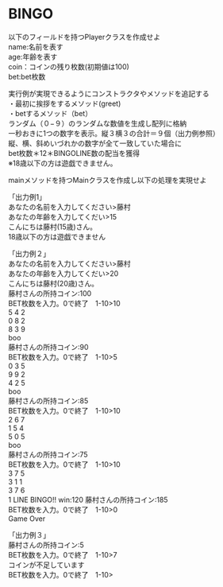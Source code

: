 # BINGO  
以下のフィールドを持つPlayerクラスを作成せよ  
name:名前を表す  
age:年齢を表す  
coin：コインの残り枚数(初期値は100)  
bet:bet枚数  

実行例が実現できるようにコンストラクタやメソッドを追記する  
・最初に挨拶をするメソッド(greet)  
・betするメソッド（bet）  
ランダム（０−９）のランダムな数値を生成し配列に格納  
一秒おきに1つの数字を表示。縦３横３の合計＝９個（出力例参照）　  
縦、横、斜めいづれかの数字が全て一致していた場合に  
bet枚数＊12＊BINGOLINE数の配当を獲得  
※18歳以下の方は遊戯できません。  

mainメソッドを持つMainクラスを作成し以下の処理を実現せよ  

「出力例1」  
あなたの名前を入力してください>藤村  
あなたの年齢を入力してくだい>15  
こんにちは藤村(15歳)さん。  
18歳以下の方は遊戯できません　　  
  
「出力例２」    
あなたの名前を入力してください>藤村  
あなたの年齢を入力してくだい>20  
こんにちは藤村(20歳)さん。  
藤村さんの所持コイン:100  
BET枚数を入力。0で終了　1-10>10  
5 4 2   
0 8 2   
8 3 9   
boo  
藤村さんの所持コイン:90  
BET枚数を入力。0で終了　1-10>5  
0 3 5    
9 9 2   
4 2 5   
boo  
藤村さんの所持コイン:85  
BET枚数を入力。0で終了　1-10>10  
2 6 7   
1 5 4   
5 0 5   
boo  
藤村さんの所持コイン:75  
BET枚数を入力。0で終了　1-10>10  
3 7 5   
3 1 1   
3 7 6   
1 LINE BINGO!!  win:120
藤村さんの所持コイン:185  
BET枚数を入力。0で終了　1-10>0  
Game Over  
  
「出力例３」  
藤村さんの所持コイン:5  
BET枚数を入力。0で終了　1-10>7  
コインが不足しています  
BET枚数を入力。0で終了　1-10>


 

